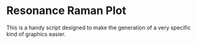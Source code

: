 # Resonance Raman Plot
This is a handy script designed to make the generation of a very specific kind of graphics easier.
